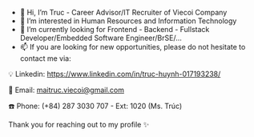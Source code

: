 - 👋 Hi, I’m Truc - Career Advisor/IT Recruiter of Viecoi Company
- 👀 I’m interested in Human Resources and Information Technology
- 💞️ I’m currently looking for Frontend - Backend - Fullstack Developer/Embedded Software Engineer/BrSE/...
- 📫 If you are looking for new opportunities, please do not hesitate to contact me via:
 
💡 Linkedin: https://www.linkedin.com/in/truc-huynh-017193238/

📧 Email: maitruc.viecoi@gmail.com

☎️ Phone: (+84) 287 3030 707 - Ext: 1020 (Ms. Trúc)


Thank you for reaching out to my profile ✨

<!---
truchuynh63/truchuynh63 is a ✨ special ✨ repository because its `README.md` (this file) appears on your GitHub profile.
You can click the Preview link to take a look at your changes.
--->
